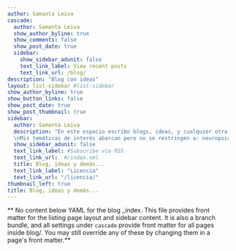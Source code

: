 ```yaml
---
author: Samanta Leiva
cascade:
  author: Samanta Leiva
  show_author_byline: true
  show_comments: false
  show_post_date: true
  sidebar:
    show_sidebar_adunit: false
    text_link_label: View recent posts
    text_link_url: /blog/
description: "Blog con ideas"
layout: list-sidebar #list-sidebar
show_author_byline: true
show_button_links: false
show_post_date: true
show_post_thumbnail: true
sidebar:
  author: Samanta Leiva
  description: "En este espacio escribo blogs, ideas, y cualquier otra cuestión que me interese compartir o dejar por escrito para no olvidar ;)  \n  
  \nMis temáticas de interés abarcan pero no se restringen a: neuropsicología, estadística aplicada a la evaluación neuropsicológica, y uso de R para analizar datos en neuropsicología."
  show_sidebar_adunit: false
  text_link_label: #Subscribe via RSS
  text_link_url:  #/index.xml
  title: Blog, ideas y demás...
  text_link_label: "Licencia"
  text_link_url: "/licencia/"
thumbnail_left: true
title: Blog, ideas y demás...
---
```


** No content below YAML for the blog _index. This file provides front matter for the listing page layout and sidebar content. It is also a branch bundle, and all settings under `cascade` provide front matter for all pages inside blog/. You may still override any of these by changing them in a page's front matter.**
